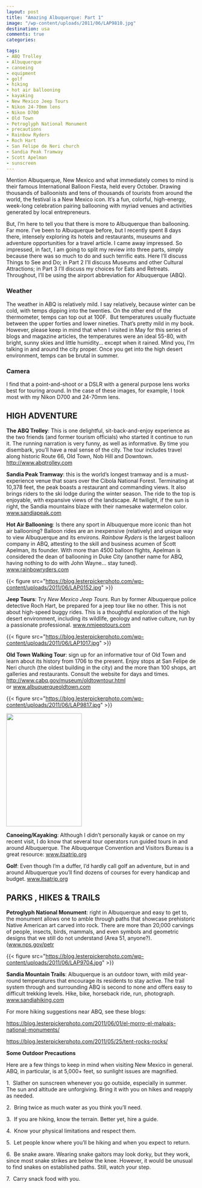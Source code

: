 ```yaml
---
layout: post
title: "Amazing Albuquerque: Part 1"
image: "/wp-content/uploads/2011/06/LAP9810.jpg"
destination: usa
comments: true
categories:

tags:
- ABQ Trolley
- Albuquerque
- canoeing
- equipment
- golf
- hiking
- hot air ballooning
- kayaking
- New Mexico Jeep Tours
- Nikon 24-70mm lens
- Nikon D700
- Old Town
- Petroglyph National Monument
- precautions
- Rainbow Ryders
- Roch Hart
- San Felipe de Neri church
- Sandia Peak Tramway
- Scott Apelman
- sunscreen
---
```

Mention Albuquerque, New Mexico and what immediately comes to mind is their famous International Balloon Fiesta, held every October. Drawing thousands of balloonists and tens of thousands of tourists from around the world, the festival is a New Mexico icon. It’s a fun, colorful, high-energy, week-long celebration pairing ballooning with myriad venues and activities generated by local entrepreneurs.

But, I’m here to tell you that there is more to Albuquerque than ballooning. Far more. I’ve been to Albuquerque before, but I recently spent 8 days there, intensely exploring its hotels and restaurants, museums and adventure opportunities for a travel article. I came away impressed. So impressed, in fact, I am going to split my review into three parts, simply because there was so much to do and such terrific eats. Here I’ll discuss Things to See and Do; in Part 2 I’ll discuss Museums and other Cultural Attractions; in Part 3 I’ll discuss my choices for Eats and Retreats. Throughout, I’ll be using the airport abbreviation for Albuquerque (ABQ).

<h3><strong>Weather</strong></h3>
The weather in ABQ is relatively mild. I say relatively, because winter can be cold, with temps dipping into the twenties. On the other end of the thermometer, temps can top out at 100F.  But temperatures usually fluctuate between the upper forties and lower nineties. That’s pretty mild in my book. However, please keep in mind that when I visited in May for this series of blogs and magazine articles, the temperatures were an ideal 55-80, with bright, sunny skies and little humidity… except when it rained. Mind you, I’m talking in and around the city proper. Once you get into the high desert environment, temps can be brutal in summer.

<h3>Camera</h3>
I find that a point-and-shoot or a DSLR with a general purpose lens works best for touring around. In the case of these images, for example, I took most with my Nikon D700 and 24-70mm lens.

<h2>HIGH ADVENTURE</h2>
<strong>The ABQ Trolley</strong>: This is one delightful, sit-back-and-enjoy experience as the two friends (and former tourism officials) who started it continue to run it. The running narration is very funny, as well as informative. By time you disembark, you’ll have a real sense of the city. The tour includes travel along historic Route 66, Old Town, Nob Hill and Downtown. <a href="http://www.abqtrolley.com">http://www.abqtrolley.com</a>

<a href="http://www.abqtrolley.com"></a>

<strong>Sandia Peak Tramway</strong>: this is the world’s longest tramway and is a must-experience venue that soars over the Cibola National Forest. Terminating at 10,378 feet, the peak boasts a restaurant and commanding views. It also brings riders to the ski lodge during the winter season. The ride to the top is enjoyable, with expansive views of the landscape. At twilight, if the sun is right, the Sandia mountains blaze with their namesake watermelon color. <a href="http://www.sandiapeak.com">www.sandiapeak.com </a>

<a href="http://www.sandiapeak.com"></a>

<strong>Hot Air Ballooning</strong>: Is there any sport in Albuquerque more iconic than hot air ballooning? Balloon rides are an inexpensive (relatively) and unique way to view Albuquerque and its environs. <em>Rainbow Ryders</em> is the largest balloon company in ABQ, attesting to the skill and business acumen of Scott Apelman, its founder. With more than 4500 balloon flights, Apelman is considered the dean of ballooning in Duke City (another name for ABQ, having nothing to do with John Wayne… stay tuned). <a href="http://www.rainbowryders.com">www.rainbowryders.com </a>

<a href="http://www.rainbowryders.com"></a>

{{< figure src="https://blog.lesterpickerphoto.com/wp-content/uploads/2011/06/LAP0152.jpg" >}}

<strong>Jeep Tours</strong>: Try <em>New Mexico Jeep Tours</em>. Run by former Albuquerque police detective Roch Hart, be prepared for a jeep tour like no other. This is not about high-speed buggy rides. This is a thoughtful exploration of the high desert environment, including its wildlife, geology and native culture, run by a passionate professional. <a href="http://www.nmjeeptours.com">www.nmjeeptours.com </a>

<a href="http://www.nmjeeptours.com"></a>

<a href="http://www.nmjeeptours.com"></a>

{{< figure src="https://blog.lesterpickerphoto.com/wp-content/uploads/2011/06/LAP1017.jpg" >}}

<strong> </strong>

<strong>Old Town Walking Tour</strong>: sign up for an informative tour of Old Town and learn about its history from 1706 to the present. Enjoy stops at San Felipe de Neri church (the oldest building in the city) and the more than 100 shops, art galleries and restaurants. Consult the website for days and times. <a href="http://www.cabq.gov/museum/oldtowntour.html">http://www.cabq.gov/museum/oldtowntour.html</a> or <a href="http://www.albuquerqueoldtown.com">www.albuquerqueoldtown.com</a>

<a href="http://www.albuquerqueoldtown.com"></a>

{{< figure src="https://blog.lesterpickerphoto.com/wp-content/uploads/2011/06/LAP9817.jpg" >}}


<a href="https://blog.lesterpickerphoto.com/wp-content/uploads/2011/06/LAP9817.jpg"><img class="size-medium wp-image-1256" title="San Felipe de Neri" src="https://blog.lesterpickerphoto.com/wp-content/uploads/2011/06/LAP9817-200x300.jpg" alt="" width="200" height="300"></a>

<strong>Canoeing/Kayaking</strong>: Although I didn’t personally kayak or canoe on my recent visit, I do know that several tour operators run guided tours in and around Albuquerque. The Albuquerque Convention and Visitors Bureau is a great resource: <a href="http://www.itsatrip.org">www.itsatrip.org</a>

<a href="http://www.itsatrip.org"></a>

<a href="http://www.itsatrip.org"></a>

<a href="http://www.itsatrip.org"></a>

<strong>Golf</strong>: Even though I’m a duffer, I’d hardly call golf an adventure, but in and around Albuquerque you’ll find dozens of courses for every handicap and budget. <a href="http://www.itsatrip.org">www.itsatrip.org </a>

<a href="http://www.itsatrip.org"></a>

<a href="http://www.itsatrip.org"></a>

<a href="http://www.itsatrip.org"></a>
<h2>PARKS , HIKES &amp; TRAILS</h2>
<strong>Petroglyph National Monument</strong>: right in Albuquerque and easy to get to, the monument allows one to amble through paths that showcase prehistoric Native American art carved into rock. There are more than 20,000 carvings of people, insects, birds, mammals, and even symbols and geometric designs that we still do not understand (Area 51, anyone?). (<a href="http://www.nps.gov/petr">www.nps.gov/petr</a>

<a href="http://www.nps.gov/petr"></a>

<a href="http://www.nps.gov/petr"></a>

<a href="http://www.nps.gov/petr"></a>

{{< figure src="https://blog.lesterpickerphoto.com/wp-content/uploads/2011/06/LAP9704.jpg" >}}

<strong>Sandia Mountain Trails</strong>: Albuquerque is an outdoor town, with mild year-round temperatures that encourage its residents to stay active. The trail system through and surrounding ABQ is second to none and offers easy to difficult trekking levels. Hike, bike, horseback ride, run, photograph. <a href="http://www.sandiahiking.com">www.sandiahiking.com</a>

For more hiking suggestions near ABQ, see these blogs:

<a href="https://blog.lesterpickerphoto.com/2011/06/01/el-morro-el-malpais-national-monuments/">https://blog.lesterpickerphoto.com/2011/06/01/el-morro-el-malpais-national-monuments/</a>

<a href="http:/https://blog.lesterpickerphoto.com/2011/05/25/tent-rocks-rocks/">https://blog.lesterpickerphoto.com/2011/05/25/tent-rocks-rocks/</a>

<strong>Some Outdoor Precautions</strong>

Here are a few things to keep in mind when visiting New Mexico in general. ABQ, in particular, is at 5,000+ feet, so sunlight issues are magnified.

1.  Slather on sunscreen whenever you go outside, especially in summer. The sun and altitude are unforgiving. Bring it with you on hikes and reapply as needed.

2.  Bring twice as much water as you think you’ll need.

3.  If you are hiking, know the terrain. Better yet, hire a guide.

4.  Know your physical limitations and respect them.

5.  Let people know where you’ll be hiking and when you expect to return.

6.  Be snake aware. Wearing snake gaitors may look dorky, but they work, since most snake strikes are below the knee. However, it would be unusual to find snakes on established paths. Still, watch your step.

7.  Carry snack food with you.